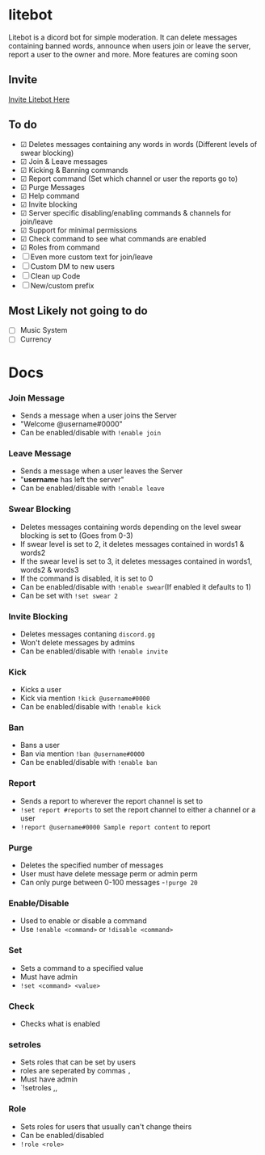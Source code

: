 # litebot
Litebot is a dicord bot for simple moderation. It can delete messages containing banned words, announce when users join or leave the server, report a user to the owner and more. More features are coming soon
## Invite

[Invite Litebot Here](https://discordapp.com/oauth2/authorize?client_id=405829095054770187&scope=bot&permissions=11278)

## To do
- ☑ Deletes messages containing any words in words (Different levels of swear blocking)
- ☑ Join & Leave messages
- ☑ Kicking & Banning commands
- ☑ Report command (Set which channel or user the reports go to)
- ☑ Purge Messages 
- ☑ Help command
- ☑ Invite blocking
- ☑ Server specific disabling/enabling commands & channels for join/leave
- ☑ Support for minimal permissions
- ☑ Check command to see what commands are enabled
- ☑ Roles from command
- ☐ Even more custom text for join/leave
- ☐ Custom DM to new users
- ☐ Clean up Code
- ☐ New/custom prefix

## Most Likely not going to do
- ☐ Music System
- ☐ Currency

# Docs

### Join Message
- Sends a message when a user joins the Server
- "Welcome @username#0000"
- Can be enabled/disable with `!enable join`
### Leave Message
- Sends a message when a user leaves the Server
- "**username** has left the server"
- Can be enabled/disable with `!enable leave`
### Swear Blocking
- Deletes messages containing words depending on the level swear blocking is set to (Goes from 0-3)
- If swear level is set to 2, it deletes messages contained in words1 & words2
- If the swear level is set to 3, it deletes messages contained in words1, words2 & words3
- If the command is disabled, it is set to 0
- Can be enabled/disable with `!enable swear`(If enabled it defaults to 1)
- Can be set with `!set swear 2`
### Invite Blocking
- Deletes messages contaning `discord.gg`
- Won't delete messages by admins
- Can be enabled/disable with `!enable invite`
### Kick
- Kicks a user
- Kick via mention `!kick @username#0000`
- Can be enabled/disable with `!enable kick`
### Ban
- Bans a user
- Ban via mention `!ban @username#0000`
- Can be enabled/disable with `!enable ban`
### Report
- Sends a report to wherever the report channel is set to
- `!set report #reports` to set the report channel to either a channel or a user
- `!report @username#0000 Sample report content` to report
### Purge
- Deletes the specified number of messages
- User must have delete message perm or admin perm
- Can only purge between 0-100 messages
-`!purge 20`
### Enable/Disable
- Used to enable or disable a command
- Use `!enable <command>` or `!disable <command>`
### Set
- Sets a command to a specified value
- Must have admin
- `!set <command> <value>`
### Check
- Checks what is enabled
### setroles
- Sets roles that can be set by users
- roles are seperated by commas `,`
- Must have admin
- `!setroles <role1>,<role2>,<role3>
### Role
- Sets roles for users that usually can't change theirs
- Can be enabled/disabled
- `!role <role>`
